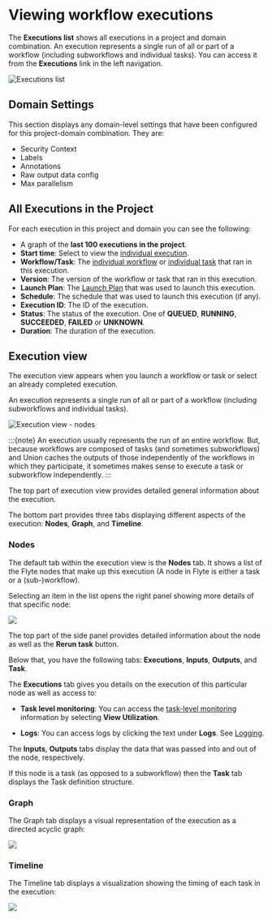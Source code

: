 # Viewing workflow executions

The **Executions list** shows all executions in a project and domain combination.
An execution represents a single run of all or part of a workflow (including subworkflows and individual tasks).
You can access it from the **Executions** link in the left navigation.

![Executions list](/_static/images/user-guide/core-concepts/workflows/viewing-workflow-executions/executions-list.png)

## Domain Settings

This section displays any domain-level settings that have been configured for this project-domain combination. They are:

* Security Context
* Labels
* Annotations
* Raw output data config
* Max parallelism

## All Executions in the Project

For each execution in this project and domain you can see the following:

* A graph of the **last 100 executions in the project**.
* **Start time**: Select to view the [individual execution](#execution-view).
* **Workflow/Task**: The [individual workflow](./viewing-workflows.md) or [individual task](../tasks/viewing-tasks.md) that ran in this execution.
* **Version**: The version of the workflow or task that ran in this execution.
* **Launch Plan**: The [Launch Plan](../launch-plans/viewing-launch-plans.md) that was used to launch this execution.
* **Schedule**: The schedule that was used to launch this execution (if any).
* **Execution ID**: The ID of the execution.
* **Status**: The status of the execution. One of **QUEUED**, **RUNNING**, **SUCCEEDED**, **FAILED** or **UNKNOWN**.
* **Duration**: The duration of the execution.

## Execution view

The execution view appears when you launch a workflow or task or select an already completed execution.

An execution represents a single run of all or part of a workflow (including subworkflows and individual tasks).

![Execution view - nodes](/_static/images/user-guide/core-concepts/workflows/viewing-workflow-executions/execution-view-nodes.png)

:::{note}
An execution usually represents the run of an entire workflow.
But, because workflows are composed of tasks (and sometimes subworkflows) and Union caches the outputs of those independently of the workflows in which they participate, it sometimes makes sense to execute a task or subworkflow independently.
:::

The top part of execution view provides detailed general information about the execution.

The bottom part provides three tabs displaying different aspects of the execution: **Nodes**, **Graph**, and **Timeline**.

### Nodes

The default tab within the execution view is the **Nodes** tab.
It shows a list of the Flyte nodes that make up this execution (A node in Flyte is either a task or a (sub-)workflow).

Selecting an item in the list opens the right panel showing more details of that specific node:

![](/_static/images/user-guide/core-concepts/workflows/viewing-workflow-executions/execution-view-node-side-panel.png)

The top part of the side panel provides detailed information about the node as well as the **Rerun task** button.

Below that, you have the following tabs: **Executions**, **Inputs**, **Outputs**, and **Task**.

The **Executions** tab gives you details on the execution of this particular node as well as access to:

* **Task level monitoring**: You can access the [task-level monitoring](../tasks/task-hardware-environment/task-level-monitoring.md) information by selecting **View Utilization**.

* **Logs**: You can access logs by clicking the text under **Logs**. See [Logging](../tasks/viewing-logs.md).

The **Inputs**, **Outputs** tabs display the data that was passed into and out of the node, respectively.

If this node is a task (as opposed to a subworkflow) then the **Task** tab displays the Task definition structure.

### Graph

The Graph tab displays a visual representation of the execution as a directed acyclic graph:

![](/_static/images/user-guide/core-concepts/workflows/viewing-workflow-executions/execution-view-graph.png)

### Timeline

The Timeline tab displays a visualization showing the timing of each task in the execution:

![](/_static/images/user-guide/core-concepts/workflows/viewing-workflow-executions/execution-view-timeline.png)
